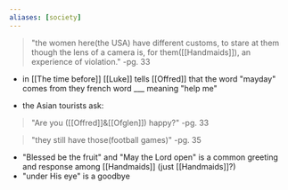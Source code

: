 ```yaml
---
aliases: [society]
---
```


>"the women here(the USA) have different customs, to stare at them though the lens of a camera is, for them([[Handmaids]]), an experience of violation."
>-pg. 33

- in [[The time before]] [[Luke]] tells [[Offred]] that the word "mayday" comes from they french word ___ meaning "help me"

- the Asian tourists ask:
>"Are you ([[Offred]]&[[Ofglen]]) happy?"
>-pg. 33

>"they still have those(football games)"
>-pg. 35

- "Blessed be the fruit" and "May the Lord open" is a common greeting and response among [[Handmaids]] (just [[Handmaids]]?)
- "under His eye" is a goodbye
